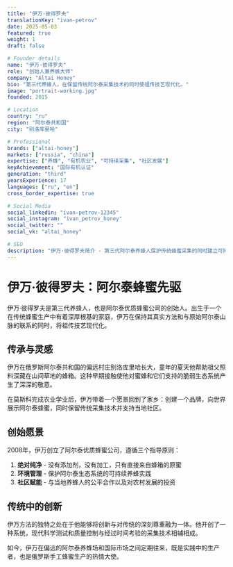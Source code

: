 ```yaml
---
title: "伊万·彼得罗夫"
translationKey: "ivan-petrov"
date: 2025-05-03
featured: true
weight: 1
draft: false

# Founder details
name: "伊万·彼得罗夫"
role: "创始人兼养蜂大师"
company: "Altai Honey"
bio: "第三代养蜂人，在保留传统阿尔泰采集技术的同时使祖传技艺现代化。"
image: "portrait-working.jpg"
founded: 2015

# Location
country: "ru"
region: "阿尔泰共和国"
city: "别洛库里哈"

# Professional
brands: ["altai-honey"]
markets: ["russia", "china"]
expertise: ["养蜂", "有机农业", "可持续采集", "社区发展"]
keyAchievement: "国际有机认证"
generation: "third"
yearsExperience: 17
languages: ["ru", "en"]
cross_border_expertise: true

# Social Media
social_linkedin: "ivan-petrov-12345"
social_instagram: "ivan_petrov_honey"
social_twitter: ""
social_vk: "altai_honey"

# SEO
description: "伊万·彼得罗夫简介 - 第三代阿尔泰养蜂人保护传统蜂蜜采集的同时建立可持续社区模式。"
---
```


# 伊万·彼得罗夫：阿尔泰蜂蜜先驱

伊万·彼得罗夫是第三代养蜂人，也是阿尔泰优质蜂蜜公司的创始人。出生于一个在传统蜂蜜生产中有着深厚根基的家庭，伊万在保持其真实方法和与原始阿尔泰山脉的联系的同时，将祖传技艺现代化。

## 传承与灵感

伊万在俄罗斯阿尔泰共和国的偏远村庄别洛库里哈长大，童年的夏天他帮助祖父照料深藏在山间草地的蜂箱。这种早期接触使他对蜜蜂和它们支持的脆弱生态系统产生了深深的敬意。

在莫斯科完成农业学业后，伊万带着一个愿景回到了家乡：创建一个品牌，向世界展示阿尔泰蜂蜜，同时保留传统采集技术并支持当地社区。

## 创始愿景

2008年，伊万创立了阿尔泰优质蜂蜜公司，遵循三个指导原则：

1. **绝对纯净** - 没有添加剂，没有加工，只有直接来自蜂箱的原蜜
2. **环境管理** - 保护阿尔泰生态系统的可持续养蜂实践
3. **社区赋能** - 与当地养蜂人的公平合作以及对农村发展的投资

## 传统中的创新

伊万方法的独特之处在于他能够将创新与对传统的深刻尊重融为一体。他开创了一种系统，现代科学测试和质量控制与经过时间考验的采集技术相辅相成。

如今，伊万在偏远的阿尔泰养蜂场和国际市场之间定期往来，既是实践中的生产者，也是俄罗斯手工蜂蜜生产的热情大使。
